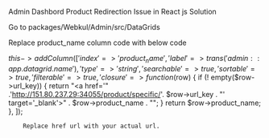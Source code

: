 Admin Dashbord Product Redirection Issue in React js Solution

Go to packages/Webkul/Admin/src/DataGrids

Replace product_name column code with below code

$this->addColumn([
            'index'      => 'product_name',
            'label'      => trans('admin::app.datagrid.name'),
            'type'       => 'string',
            'searchable' => true,
            'sortable'   => true,
            'filterable' => true,
            'closure'    => function ($row) {
                if (! empty($row->url_key)) {
                    return "<a href='" .'http://151.80.237.29:34055/product/specific/'. $row->url_key . "' target='_blank'>" . $row->product_name . "</a>";
                }
                return $row->product_name;
            },
        ]);

        Replace href url with your actual url.